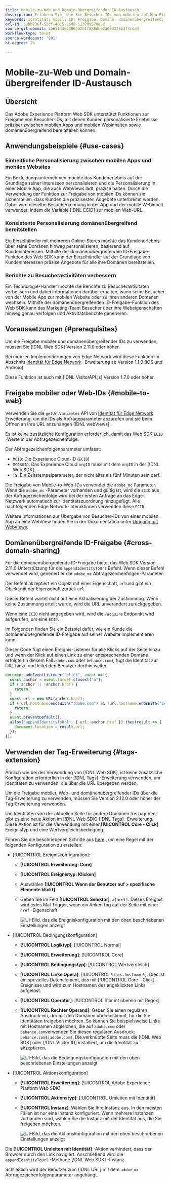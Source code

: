 ```yaml
---
title: Mobile-zu-Web und Domain-übergreifender ID-Austausch
description: Erfahren Sie, wie Sie Besucher-IDs von mobilen auf Web-Eigenschaften und domänenübergreifend beibehalten können.
keywords: Identität; mobil; ID; Freigabe; Domäne; domänenübergreifend; SDK; Plattform;
exl-id: b9bb236f-52cf-4615-96d8-1137d957de8c
source-git-commit: 3b65143e33804b251f888dbe2a69d238b3f4cda3
workflow-type: tm+mt
source-wordcount: '901'
ht-degree: 2%

---
```


# Mobile-zu-Web und Domain-übergreifender ID-Austausch

## Übersicht

Das Adobe Experience Platform Web SDK unterstützt Funktionen zur Freigabe von Besucher-IDs, mit denen Kunden personalisierte Erlebnisse präziser zwischen mobilen Apps und mobilen Webinhalten sowie domänenübergreifend bereitstellen können.

## Anwendungsbeispiele {#use-cases}

### Einheitliche Personalisierung zwischen mobilen Apps und mobilen Websites

Ein Bekleidungsunternehmen möchte das Kundenerlebnis auf der Grundlage seiner Interessen personalisieren und die Personalisierung in einer Mobile App, die auch WebViews lädt, präzise halten. Durch die Verwendung der Funktion zur Freigabe von mobilen IDs können sie sicherstellen, dass Kunden die präzisesten Angebote unterbreitet werden. Dabei wird dieselbe Besucherkennung in der App und der mobile Webinhalt verwendet, indem die Variable [!DNL ECID] zur mobilen Web-URL.

### Konsistente Personalisierung domänenübergreifend bereitstellen

Ein Einzelhändler mit mehreren Online-Stores möchte das Kundenerlebnis über seine Domänen hinweg personalisieren, basierend auf Kundeninteressen. Mithilfe der domänenübergreifenden ID-Freigabe-Funktion des Web SDK kann der Einzelhändler auf der Grundlage von Kundeninteressen präzise Angebote für alle ihre Domänen bereitstellen.

### Berichte zu Besucheraktivitäten verbessern

Ein Technologie-Händler möchte die Berichte zu Besucheraktivitäten verbessern und dabei Informationen darüber erhalten, wann seine Besucher von der Mobile App zur mobilen Website oder zu ihren anderen Domänen wechseln. Mithilfe der domänenübergreifenden ID-Freigabe-Funktion des Web SDK kann das Marketing-Team Besucher über ihre Webeigenschaften hinweg genau verfolgen und Aktivitätsberichte generieren.

## Voraussetzungen {#prerequisites}

Um die Freigabe mobiler und domänenübergreifender IDs zu verwenden, müssen Sie [!DNL Web SDK] Version 2.11.0 oder höher.

Bei mobilen Implementierungen von Edge Network wird diese Funktion im Abschnitt [Identität für Edge Network](https://aep-sdks.gitbook.io/docs/foundation-extensions/identity-for-edge-network) -Erweiterung ab Version 1.1.0 (iOS und Android).

Diese Funktion ist auch mit [!DNL VisitorAPI.js] Version 1.7.0 oder höher.

## Freigabe mobiler oder Web-IDs {#mobile-to-web}

Verwenden Sie die `getUrlVariables` API von [Identität für Edge Network](https://aep-sdks.gitbook.io/docs/foundation-extensions/identity-for-edge-network/api-reference#geturlvariables) Erweiterung, um die IDs als Abfrageparameter abzurufen und sie beim Öffnen an Ihre URL anzuhängen [!DNL webViews].

Es ist keine zusätzliche Konfiguration erforderlich, damit das Web SDK `ECID` -Werte in der Abfragezeichenfolge.

Der Abfragezeichenfolgenparameter umfasst:

* `MCID`: Die Experience Cloud-ID (`ECID`)
* `MCORGID`: Das Experience Cloud `orgID` muss mit dem `orgID` in der [!DNL Web SDK].
* `TS`: Ein Zeitstempelparameter, der nicht älter als fünf Minuten sein darf.


Die Freigabe von Mobile-to-Web-IDs verwendet die `adobe_mc` Parameter. Wenn die `adobe_mc` -Parameter vorhanden und gültig ist, wird die `ECID` aus der Abfragezeichenfolge wird bei der ersten Anfrage an das Edge-Netzwerk automatisch zur Identitätszuordnung hinzugefügt. Alle nachfolgenden Edge Network-Interaktionen verwenden diese `ECID`.

Weitere Informationen zur Übergabe von Besucher-IDs von einer mobilen App an eine WebView finden Sie in der Dokumentation unter [Umgang mit WebViews](https://experienceleague.adobe.com/docs/platform-learn/implement-mobile-sdk/app-implementation/web-views.html#implementation).

## Domänenübergreifende ID-Freigabe {#cross-domain-sharing}

Für die domänenübergreifende ID-Freigabe bietet das Web SDK Version 2.11.0 Unterstützung für die `appendIdentityToUrl` Befehl. Wenn dieser Befehl verwendet wird, generiert er die `adobe_mc` Abfragezeichenfolgen-Parameter.

Der Befehl akzeptiert ein Objekt mit einer Eigenschaft, `url`und gibt ein Objekt mit der Eigenschaft zurück `url`.

Dieser Befehl wartet nicht auf eine Aktualisierung der Zustimmung. Wenn keine Zustimmung erteilt wurde, wird die URL unverändert zurückgegeben.

Wenn eine `ECID` nicht angegeben wird, wird die `/acquire` Endpunkt wird aufgerufen, um eine `ECID`.

Im Folgenden finden Sie ein Beispiel dafür, wie ein Kunde die domänenübergreifende ID-Freigabe auf seiner Website implementieren kann.

Dieser Code fügt einen Ereignis-Listener für alle Klicks auf der Seite hinzu und wenn der Klick auf einen Link zu einer entsprechenden Domäne erfolgte (in diesem Fall `adobe.com` oder `behance.com`), fügt die Identität zur URL hinzu und leitet den Benutzer dorthin weiter.

```js
document.addEventListener("click", event => {
  const anchor = event.target.closest("a");
  if (!anchor || !anchor.href) {
    return;
  }
  const url = new URL(anchor.href);
  if (!url.hostname.endsWith("adobe.com") && !url.hostname.endsWith("behance.com")) {
    return;
  }
  event.preventDefault();
  alloy("appendIdentityToUrl", { url: anchor.href }).then(result => {
    document.location = result.url;
  });
});
```

## Verwenden der Tag-Erweiterung {#tags-extension}

Ähnlich wie bei der Verwendung von [!DNL Web SDK], ist keine zusätzliche Konfiguration erforderlich in der [!DNL Tags] -Erweiterung verwenden, um Identitäten zu verwenden, die über die URL übergeben werden.

Um die Freigabe mobiler, Web- und domänenübergreifender IDs über die Tag-Erweiterung zu verwenden, müssen Sie Version 2.12.0 oder höher der Tag-Erweiterung verwenden.

Um Identitäten von der aktuellen Seite für andere Domänen freizugeben, gibt es eine neue Aktion im [!DNL Web SDK] [!DNL Tags] -Erweiterung. Diese Aktion ist für die Verwendung mit einer **[!UICONTROL Core - Click]** Ereignistyp und eine Wertvergleichsbedingung.

Führen Sie die beschriebenen Schritte aus [here](../../tags/ui/managing-resources/rules.md) , um eine Regel mit der folgenden Konfiguration zu erstellen:

* [!UICONTROL Ereigniskonfiguration]:
   * **[!UICONTROL Erweiterung: Core]**
   * **[!UICONTROL Ereignistyp: Klicken]**
   * Auswählen **[!UICONTROL Wenn der Benutzer auf > spezifische Elemente klickt]**
   * Geben Sie im Feld **[!UICONTROL Selektor]**: `a[href]`. Dieses Ereignis wird jedes Mal Trigger, wenn ein Anker-Tag auf der Seite mit einer `href` -Eigenschaft.

      ![UI-Bild, das die Ereigniskonfiguration mit den oben beschriebenen Einstellungen anzeigt](assets/id-sharing-event-configuration.png)

* [!UICONTROL Bedingungskonfiguration]
   * **[!UICONTROL Logiktyp]**: [!UICONTROL Normal]
   * **[!UICONTROL Erweiterung]**: [!UICONTROL Core]
   * **[!UICONTROL Bedingungstyp]**: [!UICONTROL Wertvergleich]
   * **[!UICONTROL Linke Opera]**: [!UICONTROL `%this.hostname%`]. Dies ist ein spezielles Datenelement, das mit [!UICONTROL Core - Click] -Ereignisse und wird zum Hostnamen des angeklickten Links aufgelöst.
   * **[!UICONTROL Operator]**: [!UICONTROL Stimmt überein mit Regex]
   * **[!UICONTROL Rechter Operand]**: Geben Sie einen regulären Ausdruck ein, der mit den Domänen übereinstimmt, für die Sie Identitäten freigeben möchten. So können Sie beispielsweise Links mit Hostnamen abgleichen, die auf `adobe.com` oder `behance.com`verwenden Sie diesen regulären Ausdruck: `behance.com$|adobe.com$`. Die verknüpfte Seite muss die [!DNL Web SDK] oder [!DNL Visitor ID] installiert, um die Identität zu akzeptieren.

      ![UI-Bild, das die Bedingungskonfiguration mit den oben beschriebenen Einstellungen anzeigt](assets/id-sharing-condition-configuration.png)

* [!UICONTROL Aktionskonfiguration]
   * **[!UICONTROL Erweiterung]**: [!UICONTROL Adobe Experience Platform Web SDK]
   * **[!UICONTROL Aktionstyp]**: [!UICONTROL Umleiten mit Identität]
   * **[!UICONTROL Instanz]**: Wählen Sie Ihre Instanz aus. In den meisten Fällen ist nur eine Instanz konfiguriert. Wenn mehrere Instanzen vorhanden sind, wählen Sie die Instanz mit der Identität aus, die Sie freigeben möchten.

      ![UI-Bild, das die Aktionskonfiguration mit den oben beschriebenen Einstellungen anzeigt](assets/id-sharing-action-configuration.png)

Die **[!UICONTROL Umleiten mit Identität]** -Aktion verhindert, dass der Browser durch den Link navigiert. Anschließend wird die `appendIdentityToUrl` -Methode [!DNL Web SDK] -Instanz.

Schließlich wird der Benutzer zum [!DNL URL] mit dem `adobe_mc` Abfragezeichenfolgenparameter angehängt.
